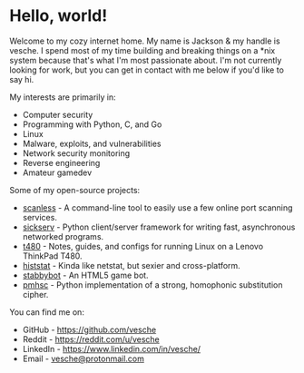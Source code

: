 # Hello, world!

Welcome to my cozy internet home. My name is Jackson & my handle is vesche. I spend most of my time building and breaking things on a \*nix system because that's what I'm most passionate about. I'm not currently looking for work, but you can get in contact with me below if you'd like to say hi.

My interests are primarily in:
* Computer security
* Programming with Python, C, and Go
* Linux
* Malware, exploits, and vulnerabilities
* Network security monitoring
* Reverse engineering
* Amateur gamedev

Some of my open-source projects:
* [scanless](https://github.com/vesche/scanless) - A command-line tool to easily use a few online port scanning services.
* [sickserv](https://github.com/vesche/sickserv) - Python client/server framework for writing fast, asynchronous networked programs.
* [t480](https://github.com/vesche/t480) - Notes, guides, and configs for running Linux on a Lenovo ThinkPad T480.
* [histstat](https://github.com/vesche/histstat) - Kinda like netstat, but sexier and cross-platform.
* [stabbybot](https://github.com/vesche/stabbybot) - An HTML5 game bot.
* [pmhsc](https://github.com/vesche/pmhsc) - Python implementation of a strong, homophonic substitution cipher.

You can find me on:
* GitHub - https://github.com/vesche
* Reddit - https://reddit.com/u/vesche
* LinkedIn - https://www.linkedin.com/in/vesche/
* Email - vesche@protonmail.com
